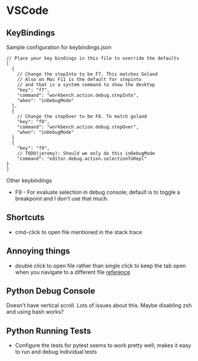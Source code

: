 # VSCode

## KeyBindings

Sample configuration for keybindings.json
```
// Place your key bindings in this file to override the defaults
[
  {
    // Change the stepInto to be F7. This matches Goland
    // Also on Mac F11 is the default for stepinto 
    // and that is a system command to show the desktop
    "key": "f7",
    "command": "workbench.action.debug.stepInto",
    "when": "inDebugMode"
  },
  {
    // Change the stepOver to be F8. To match goland
    "key": "f8",
    "command": "workbench.action.debug.stepOver",
    "when": "inDebugMode"
  }
  {
    "key": "f9",
    // TODO(jeremy): Should we only do this inDebugMode
    "command": "editor.debug.action.selectionToRepl"
}
]
```

Other keybindings

* F9 - For evaluate selection in debug console; default is to toggle a breakpoint and I don't use that much.

## Shortcuts

* cmd-click to open file mentioned in the stack trace

## Annoying things

* double click to open file rather than single click to keep the tab open when 
  you navigate to a different file [reference](https://vscode.one/new-tab-vscode/)


## Python Debug Console 

Doesn't have vertical scroll. Lots of issues about this. Maybe disabling zsh and using bash works?

## Python Running Tests

* Configure the tests for pytest seems to work pretty well; makes it easy to run and debug individual tests